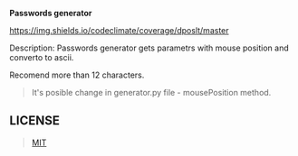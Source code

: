 **Passwords generator**

https://img.shields.io/codeclimate/coverage/dposlt/master

Description:
Passwords generator gets parametrs with mouse position and converto to ascii.

Recomend more than 12 characters. 
> It's posible change in generator.py file - mousePosition method.

## LICENSE
>[MIT](https://choosealicense.com/licenses/mit/)

